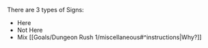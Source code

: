 There are 3 types of Signs:
- Here
- Not Here
- Mix
[[Goals/Dungeon Rush 1/miscellaneous#^instructions|Why?]]
